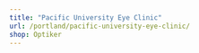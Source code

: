 ```yaml
---
title: "Pacific University Eye Clinic"
url: /portland/pacific-university-eye-clinic/
shop: Optiker
---
```

